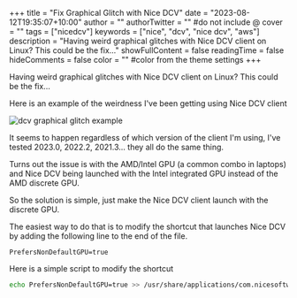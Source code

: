 +++
title = "Fix Graphical Glitch with Nice DCV"
date = "2023-08-12T19:35:07+10:00"
author = ""
authorTwitter = "" #do not include @
cover = ""
tags = ["nicedcv"]
keywords = ["nice", "dcv", "nice dcv", "aws"]
description = "Having weird graphical glitches with Nice DCV client on Linux? This could be the fix..."
showFullContent = false
readingTime = false
hideComments = false
color = "" #color from the theme settings
+++

Having weird graphical glitches with Nice DCV client on Linux? This could be the fix...

Here is an example of the weirdness I've been getting using Nice DCV client

![dcv graphical glitch example](/posts/dcv-graphical-glitch-fix/dcv-client-linux-glitch.png)

It seems to happen regardless of which version of the client I'm using, I've tested 2023.0, 2022.2, 2021.3... they all do the same thing.

Turns out the issue is with the AMD/Intel GPU (a common combo in laptops) and Nice DCV being launched with the Intel integrated GPU instead of the AMD discrete GPU.

So the solution is simple, just make the Nice DCV client launch with the discrete GPU.

The easiest way to do that is to modify the shortcut that launches Nice DCV by adding the following line to the end of the file.

```
PrefersNonDefaultGPU=true
```

Here is a simple script to modify the shortcut

```bash
echo PrefersNonDefaultGPU=true >> /usr/share/applications/com.nicesoftware.DcvViewer.desktop
```

